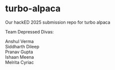 # turbo-alpaca
Our hackED 2025 submission repo for turbo alpaca

Team Depressed Divas:

Anshul Verma \
Siddharth Dileep \
Pranav Gupta \
Ishaan Meena \
Melrita Cyriac
